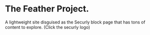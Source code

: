 # The Feather Project.
A lightweight site disguised as the Securly block page that has tons of content to explore.
(Click the securly logo)
